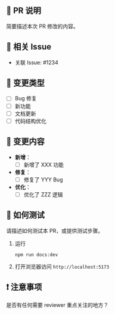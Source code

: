 ## 📌 PR 说明

简要描述本次 PR 修改的内容。

## 🔨 相关 Issue

- 关联 Issue: #1234

## 📝 变更类型

- [ ] Bug 修复
- [ ] 新功能
- [ ] 文档更新
- [ ] 代码结构优化

## 🎯 变更内容

- **新增**：
  - [ ] 新增了 XXX 功能
- **修复**：
  - [ ] 修复了 YYY Bug
- **优化**：
  - [ ] 优化了 ZZZ 逻辑

## 🚀 如何测试

请描述如何测试本 PR，或提供测试步骤。

1. 运行

    ```shell
    npm run docs:dev
    ```
2. 打开浏览器访问 `http://localhost:5173`

## ❗ 注意事项

是否有任何需要 reviewer 重点关注的地方？